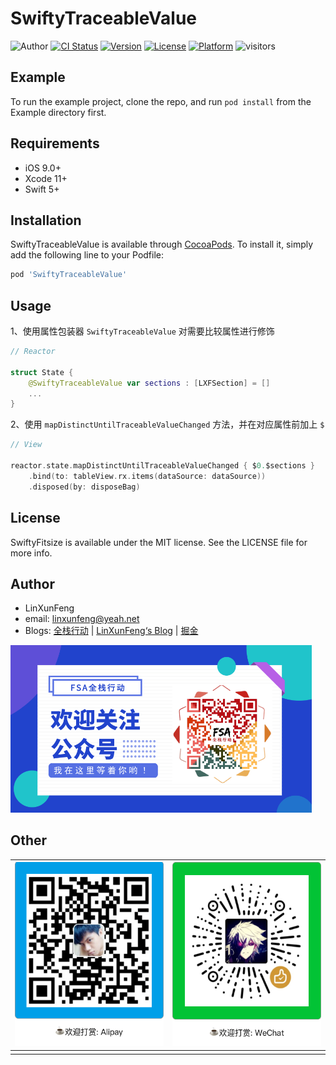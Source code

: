 # SwiftyTraceableValue

![Author](https://img.shields.io/badge/author-LinXunFeng-blue.svg?style=flat-square)
[![CI Status](https://img.shields.io/travis/LinXunFeng/SwiftyTraceableValue.svg?style=flat)](https://travis-ci.org/LinXunFeng/SwiftyTraceableValue)
[![Version](https://img.shields.io/cocoapods/v/SwiftyTraceableValue.svg?style=flat)](https://cocoapods.org/pods/SwiftyTraceableValue)
[![License](https://img.shields.io/cocoapods/l/SwiftyTraceableValue.svg?style=flat)](https://cocoapods.org/pods/SwiftyTraceableValue)
[![Platform](https://img.shields.io/cocoapods/p/SwiftyTraceableValue.svg?style=flat)](https://cocoapods.org/pods/SwiftyTraceableValue)
![visitors](https://visitor-badge.glitch.me/badge?page_id=LinXunFeng.SwiftyTraceableValue)

## Example

To run the example project, clone the repo, and run `pod install` from the Example directory first.

## Requirements

- iOS 9.0+
- Xcode 11+
- Swift 5+

## Installation

SwiftyTraceableValue is available through [CocoaPods](https://cocoapods.org). To install
it, simply add the following line to your Podfile:

```ruby
pod 'SwiftyTraceableValue'
```



## Usage



1、使用属性包装器 `SwiftyTraceableValue` 对需要比较属性进行修饰

```swift
// Reactor

struct State {
	@SwiftyTraceableValue var sections : [LXFSection] = []
	...
}
```



2、使用 `mapDistinctUntilTraceableValueChanged` 方法，并在对应属性前加上 `$` 

```swift
// View

reactor.state.mapDistinctUntilTraceableValueChanged { $0.$sections }
	.bind(to: tableView.rx.items(dataSource: dataSource))
	.disposed(by: disposeBag)
```



## License

SwiftyFitsize is available under the MIT license. See the LICENSE file for more info.



## Author

- LinXunFeng
- email: [linxunfeng@yeah.net](mailto:linxunfeng@yeah.net)
- Blogs: [全栈行动](https://fullstackaction.com/) | [LinXunFeng‘s Blog](http://linxunfeng.top/)  | [掘金](https://juejin.im/user/58f8065e61ff4b006646c72d/posts) 


<img height="267.5" width="481.5" src="https://github.com/LinXunFeng/LinXunFeng/blob/master/static/img/FSAQR.png" />


## Other

| <img width="252" height="294" src="https://github.com/LinXunFeng/site/raw/master/source/images/others/pay/alipay_tip.png" /> | <img width="252" height="294"  src="https://github.com/LinXunFeng/site/raw/master/source/images/others/pay/wechat_tip.png" /> |
| :----------------------------------------------------------: | :----------------------------------------------------------: |
|                                                              |                                                              |

